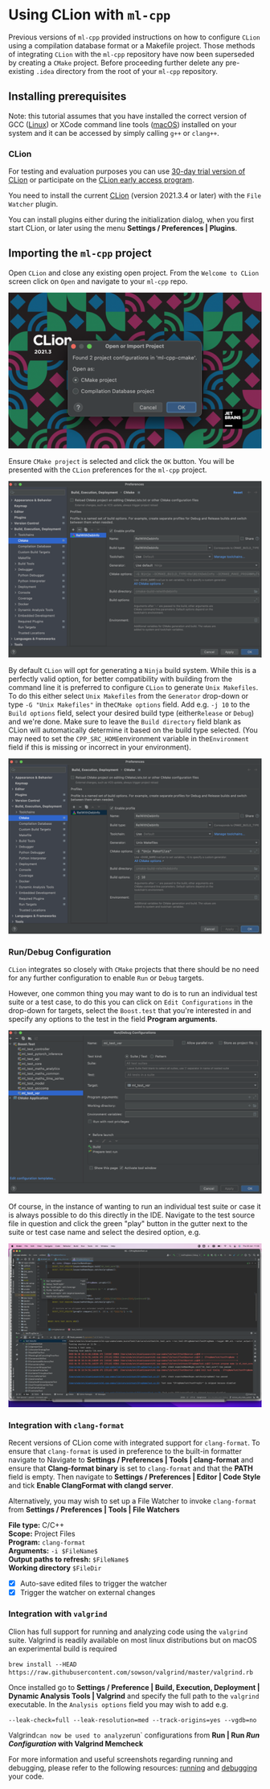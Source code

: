 # Using CLion with `ml-cpp`

Previous versions of `ml-cpp` provided instructions on how to configure `CLion` using a compilation database format or 
a Makefile project. Those methods of integrating `CLion` with the `ml-cpp` repository have now been superseded by
creating a `CMake` project. Before proceeding further delete any pre-existing `.idea` directory from the root of
your `ml-cpp` repository.

## Installing prerequisites

Note: this tutorial assumes that you have installed the correct version of GCC ([Linux](../linux.md))
or XCode command line tools ([macOS](../macos.md)) installed on your system and it can be accessed
by simply calling `g++` or `clang++`.

### CLion

For testing and evaluation purposes you can use [30-day trial version of CLion](https://www.jetbrains.com/clion) or
participate on the [CLion early access program](https://www.jetbrains.com/clion/nextversion/).

You need to install the current [CLion](https://www.jetbrains.com/clion/) (version 2021.3.4 or later) with the
`File Watcher` plugin.

You can install plugins either during the initialization dialog, when you first start CLion, or later using the menu
**Settings / Preferences | Plugins**.


## Importing the `ml-cpp` project

Open `CLion` and close any existing open project. From the `Welcome to CLion` screen click on `Open` and navigate to
your `ml-cpp` repo. 

![Open Project](./open_project.png)

Ensure `CMake project` is selected and click the `OK` button. You will be presented with the `CLion` preferences
for the `ml-cpp` project.

![Default Configuration Options](./default_project_config_options.png)

By default `CLion` will opt for generating a `Ninja` build system. While this is a perfectly valid option, for
better compatibility with building from the command line it is preferred to configure `CLion` to generate
`Unix Makefiles`. To do this either select `Unix Makefiles` from the `Generator` drop-down or type 
`-G "Unix Makefiles"` in the`CMake options` field. Add  e.g. `-j 10` to the `Build options` field, select your
desired build type (either`Release` or `Debug`) and we're done. Make sure to leave the `Build directory` field
blank as CLion will automatically determine it based on the build type selected. 
(You may need to set the `CPP_SRC_HOME`environment variable in the`Environment` field if this is missing or 
incorrect in your environment).


![Unix Makefiles Configuration](./unix_makefiles_config.png)

### Run/Debug Configuration

`CLion` integrates so closely with `CMake` projects that there should be no need for any further configuration
to enable `Run` or `Debug` targets.

However, one common thing you may want to do is to run an individual test suite or a test case, to do this you
can click on `Edit Configurations` in the drop-down for targets, select the `Boost.test` that you're
interested in and specify any options to the test  in the field **Program arguments**.

![Run/Debug Configurations](./run_debug_configurations.png)

Of course, in the instance of wanting to run an individual test suite or case it is always possible to do this directly
in the IDE. Navigate to the test source file in question and click the green "play" button in the gutter next to the
suite or test case name and select the desired option, e.g.

![Run Individual Test](./run_single_test.png)

### Integration with `clang-format`

Recent versions of CLion come with integrated support for `clang-format`. To ensure that `clang-format` is used
in preference to the built-in formatter navigate to Navigate to **Settings / Preferences | Tools | clang-format** and
ensure that **Clang-format binary** is set to `clang-format` and that the **PATH** field is empty. Then navigate to
**Settings / Preferences | Editor | Code Style** and tick **Enable ClangFormat with clangd server**.

Alternatively, you may wish to set up a File Watcher to invoke `clang-format` from
**Settings / Preferences | Tools | File Watchers**

**File type:** C/C++\
**Scope:** Project Files\
**Program:** `clang-format`\
**Arguments:** `-i $FileName$`\
**Output paths to refresh:** `$FileName$`\
**Working directory** `$FileDir`
- [x] Auto-save edited files to trigger the watcher
- [x] Trigger the watcher on external changes

### Integration with `valgrind`

Clion has full support for running and analyzing code using the `valgrind` suite.
Valgrind is readily available on most linux distributions but on macOS an experimental build is required
```
brew install --HEAD https://raw.githubusercontent.com/sowson/valgrind/master/valgrind.rb
```

Once installed go to **Settings / Preference | Build, Execution, Deployment | Dynamic Analysis Tools | Valgrind**
and specify the full path to the `valgrind` executable. In the `Analysis options` field you may wish to add e.g.
```
--leak-check=full --leak-resolution=med --track-origins=yes --vgdb=no
```
Valgrind` can now be used to analyze `run` configurations from
**Run | Run *Run Configuration* with Valgrind Memcheck**


For more information and useful screenshots regarding running and debugging, please refer to the following resources:
[running](https://www.jetbrains.com/help/clion/running-applications.html) and
[debugging](https://www.jetbrains.com/help/clion/debugging-code.html) your code.

